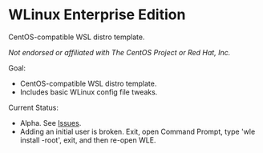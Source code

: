 # WLinux Enterprise Edition

CentOS-compatible WSL distro template.

*Not endorsed or affiliated with The CentOS Project or Red Hat, Inc.*

Goal:

- CentOS-compatible WSL distro template.
- Includes basic WLinux config file tweaks.

Current Status:

- Alpha. See [Issues](https://github.com/WhitewaterFoundry/WLE/issues).
- Adding an initial user is broken. Exit, open Command Prompt, type 'wle install -root', exit, and then re-open WLE. 
